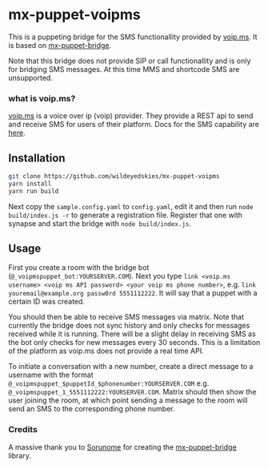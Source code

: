 # mx-puppet-voipms
This is a puppeting bridge for the SMS functionallity provided by [voip.ms](https://voip.ms).
It is based on [mx-puppet-bridge](https://gitlab.com/mx-puppet/mx-puppet-bridge).

Note that this bridge does not provide SIP or call functionallity and is only for bridging SMS messages.
At this time MMS and shortcode SMS are unsupported.

### what is voip.ms?

[voip.ms](https://voip.ms) is a voice over ip (voip) provider. They provide a REST api to send and receive SMS for users of their platform. Docs for the SMS capability are [here](https://wiki.voip.ms/article/SMS).

## Installation
```bash
git clone https://github.com/wildeyedskies/mx-puppet-voipms
yarn install
yarn run build
```
Next copy the `sample.config.yaml` to `config.yaml`, edit it and then run `node build/index.js -r` to generate a registration file.
Register that one with synapse and start the bridge with `node build/index.js`.

## Usage
First you create a room with the bridge bot (`@_voipmspuppet_bot:YOURSERVER.COM`). Next you type `link <voip.ms username> <voip ms API password> <your voip ms phone number>`, e.g. `link youremail@example.org passw0rd 5551112222`.
It will say that a puppet with a certain ID was created.

You should then be able to receive SMS messages via matrix. Note that currently the bridge does not sync history and only checks for messages received while it is running. There will be a slight delay in receiving SMS as the bot only checks for new messages every 30 seconds. This is a limitation of the platform as voip.ms does not provide a real time API.

To initiate a conversation with a new number, create a direct message to a username with the format `@_voipmspuppet_$puppetId_$phonenumber:YOURSERVER.COM` 
e.g. `@_voipmspuppet_1_5551112222:YOURSERVER.COM`. Matrix should then show the user joining the room, at which point sending a message to the room will 
send an SMS to the corresponding phone number.

### Credits

A massive thank you to [Sorunome](https://github.com/Sorunome) for creating the [mx-puppet-bridge](https://gitlab.com/mx-puppet/mx-puppet-bridge) library.
